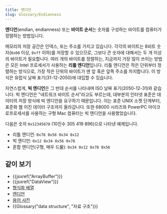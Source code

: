 ```yaml
---
title: 엔디언
slug: Glossary/Endianness
---
```

**엔디언**(endian, endianness) 또는 **바이트 순서**는 숫자를 구성하는 바이트를 컴퓨터가 정렬하는 방법입니다.

메모리의 저장 공간은 인덱스, 또는 주소를 가지고 있습니다. 각각의 바이트는 8비트 숫자(`0x00` 이상, `0xff` 이하)를 저장할 수 있으므로, 그보다 큰 숫자에 대해서는 두 개 이상의 바이트가 필요합니다. 여러 개의 바이트를 정렬하는, 지금까지 가장 많이 쓰이는 방법은 모든 Intel 프로세서가 사용하는 **리틀 엔디언**입니다. 리틀 엔디언은 작은 단위부터 정렬하는 방식으로, 가장 작은 단위의 바이트가 맨 앞 혹은 앞쪽 주소를 차지합니다. 이 방식은 유럽식 날짜 표기(31-12-2050)에 대입할 수 있습니다.

자연스럽게, **빅 엔디언**은 그 반대 순서를 나타내며 ISO 날짜 표기(2050-12-31)와 같습니다. 빅 엔디언은 "네트워크 바이트 순서"라고도 부르는데, 대부분의 인터넷 표준은 데이터의 저장 방식에 빅 엔디언을 요구하기 때문입니다. 이는 표준 UNIX 소켓 단계부터, 표준화 웹 이진 데이터 구조까지 올라갑니다. 또한 68000 시리즈와 PowerPC 마이크로프로세서를 사용하는 구형 Mac 컴퓨터는 빅 엔디언을 사용했었습니다.

다음은 숫자 `0x12345678` (10진수 305 419 896)으로 나타낸 예제입니다.

- 리틀 엔디언: `0x78 0x56 0x34 0x12`
- 빅 엔디언: `0x12 0x34 0x56 0x78`
- 혼합 엔디언(구형, 매우 드묾): `0x34 0x12 0x78 0x56`

## 같이 보기

- {{jsxref("ArrayBuffer")}}
- {{jsxref("DataView")}}
- [형식화 배열](/ko/docs/Web/JavaScript/Typed_arrays)
- [엔디언](https://ko.wikipedia.org/wiki/%EC%97%94%EB%94%94%EC%96%B8)
- [용어 사전](/ko/docs/Glossary)
- {{Glossary("data structure", "자료 구조")}}
